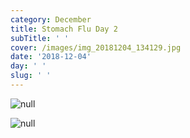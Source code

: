 ```yaml
---
category: December
title: Stomach Flu Day 2
subTitle: ' '
cover: /images/img_20181204_134129.jpg
date: '2018-12-04'
day: ' '
slug: ' '
---
```

![null](/images/img_20181204_134129.jpg)

![null](/images/mvimg_20181204_195723.jpg)
